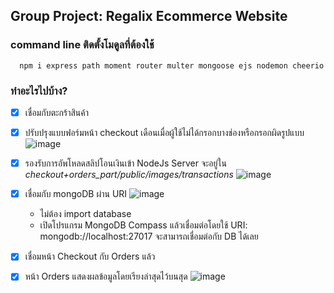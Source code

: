 ##   Group Project: Regalix Ecommerce Website

### command line ติดตั้งโมดูลที่ต้องใช้
```shell
  npm i express path moment router multer mongoose ejs nodemon cheerio
```
### ทำอะไรไปบ้าง?

- [x] เชื่อมกับตะกร้าสินค้า
- [x] ปรับปรุงแบบฟอร์มหน้า checkout เดือนเมื่อผู้ใช้ไม่ได้กรอกบางช่องหรือกรอกผิดรูปแบบ
  ![image](https://github.com/user-attachments/assets/7d8a5645-b0ef-4dcd-b23d-58758eeeea9a)
- [x] รองรับการอัพโหลดสลิปโอนเงินเข้า NodeJs Server จะอยู่ใน *checkout+orders_part/public/images/transactions*
  ![image](https://github.com/user-attachments/assets/131af937-4893-4cb3-b1fb-53dfa84313e8)
- [x] เชื่อมกับ mongoDB ผ่าน URI
  ![image](https://github.com/user-attachments/assets/da40e85c-8e89-4a5a-803b-c3eae6ea0adc)
  + ไม่ต้อง import database 
  + เปิดโปรแกรม MongoDB Compass แล้วเชื่อมต่อโดยใช้ URI: mongodb://localhost:27017 จะสามารถเชื่อมต่อกับ DB ได้เลย
- [x] เชื่อมหน้า Checkout กับ Orders แล้ว
- [x] หน้า Orders แสดงผลข้อมูลโดยเรียงล่าสุดไว้บนสุด
  ![image](https://github.com/user-attachments/assets/411dfe0e-a17e-4e59-81e0-65d236cfc1c0)

